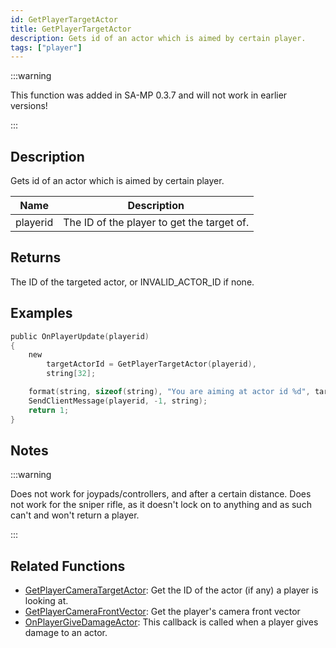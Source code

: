 ```yaml
---
id: GetPlayerTargetActor
title: GetPlayerTargetActor
description: Gets id of an actor which is aimed by certain player.
tags: ["player"]
---
```


:::warning

This function was added in SA-MP 0.3.7 and will not work in earlier versions!

:::

## Description

Gets id of an actor which is aimed by certain player.

| Name     | Description                                |
| -------- | ------------------------------------------ |
| playerid | The ID of the player to get the target of. |

## Returns

The ID of the targeted actor, or INVALID_ACTOR_ID if none.

## Examples

```c
public OnPlayerUpdate(playerid)
{
    new
        targetActorId = GetPlayerTargetActor(playerid),
        string[32];

    format(string, sizeof(string), "You are aiming at actor id %d", targetActorId);
    SendClientMessage(playerid, -1, string);
    return 1;
}
```

## Notes

:::warning

Does not work for joypads/controllers, and after a certain distance. Does not work for the sniper rifle, as it doesn't lock on to anything and as such can't and won't return a player.

:::

## Related Functions

- [GetPlayerCameraTargetActor](GetPlayerCameraTargetActor): Get the ID of the actor (if any) a player is looking at.
- [GetPlayerCameraFrontVector](GetPlayerCameraFrontVector): Get the player's camera front vector
- [OnPlayerGiveDamageActor](../callbacks/OnPlayerGiveDamageActor): This callback is called when a player gives damage to an actor.
